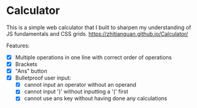# Calculator
This is a simple web calculator that I built to sharpen my understanding of JS fundamentals and CSS grids.
https://zhitianguan.github.io/Calculator/

Features:
- [x] Multiple operations in one line with correct order of operations
- [x] Brackets
- [x] "Ans" button 
- [x] Bulletproof user input:
  - [x] cannot input an operator without an operand
  - [x] cannot input ')' without inputting a '(' first 
  - [x] cannot use ans key without having done any calculations 
